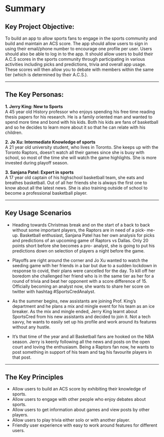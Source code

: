 # Summary

## Key Project Objective:

To build an app to allow sports fans to engage in the sports community and build and maintain an ACS score.
The app should allow users to sign in using their email/phone number to encourage one profile per user. Users should also be able to log in to the app.
 It should allow users to build their A.C.S scores in the sports community through participating in various activities including picks and predictions, trivia and overall app usage.
These scores will then allow you to debate with members within the same tier (which is determined by their A.C.S.).

---

## The Key Personas:

**1. Jerry King: New to Sports**  
A 45 year old History professor who enjoys spending his free time reading thesis papers for his research. He is a family oriented man and wanted to spend more time and bond with his kids. Both his kids are fans of basketball and so he decides to learn more about it so that he can relate with his children. 

**2. Jo Xu: Intermediate Knowledge of sports**  
A 21 year old university student, who lives in Toronto. She keeps up with the Toronto Raptors, doesn’t watch all their games since she is busy with school, so most of the time she will watch the game highlights. She is more invested during playoff season.    

**3. Sanjana Patel: Expert in sports**  
A 17 year old captain of his highschool basketball team, she eats and breathes basketball. Out of all her friends she is always the first one to know about all the latest news. She is also training outside of school to become a professional basketball player.   

---

## Key Usage Scenarios

* Heading towards Christmas break and on the start of a back to back without some important players, the Raptors are in need of a pick- me- up. Basketball enthusiast, Sanjana Patel has her own analysis for picks and predictions of an upcoming game of Raptors vs Dallas. Only 20 points short before she becomes a pro- analyst, she is going to put his predictions down on selection of players a night before the game.

* Playoffs are right around the corner and Jo Xu wanted to watch the seeding game with her friends in a bar but due to a sudden lockdown in response to covid, their plans were cancelled for the day. To kill off her boredom she challenged her friend who is in the same tier as her for a round of trivia and beat her opponent with a score difference of 15. Officially becoming an analyst now, she wants to share her score on twitter with hashtag #SportsCredAnalyst.

* As the summer begins, new assistants are joining Prof. King’s department and he plans a mix and mingle event for his team as an ice breaker. As the mix and mingle ended, Jerry King learnt about SportsCred from his new assistants and decided to join it. Not a tech savvy, he wants to easily set up his profile and work around its features without any hustle.

* It’s that time of the year and all Basketball fans are hooked on the NBA season. Jerry is keenly following all the news and posts on the open court and loving the enthusiasm. Being a Raptors fan now, he wants to post something in support of his team and tag his favourite players in that post.

---

## The Key Principles
* Allow users to build an ACS score by exhibiting their knowledge of sports.
* Allow users to engage with other people who enjoy debates about sports.
* Allow users to get information about games and view posts by other players.
* Allow users to play trivia either solo or with another player.
* Friendly user experience with easy to work around features for different users.
